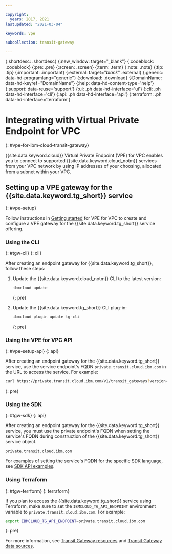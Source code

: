 ```yaml
---

copyright:
  years: 2017, 2021
lastupdated: "2021-03-04"

keywords: vpe

subcollection: transit-gateway

---
```


{:shortdesc: .shortdesc}
{:new_window: target="_blank"}
{:codeblock: .codeblock}
{:pre: .pre}
{:screen: .screen}
{:term: .term}
{:note: .note}
{:tip: .tip}
{:important: .important}
{:external: target="_blank_" .external}
{:generic: data-hd-programlang="generic"}
{:download: .download}
{:DomainName: data-hd-keyref="DomainName"}
{:help: data-hd-content-type='help'}
{:support: data-reuse='support'}
{:ui: .ph data-hd-interface='ui'}
{:cli: .ph data-hd-interface='cli'}
{:api: .ph data-hd-interface='api'}
{:terraform: .ph data-hd-interface='terraform'}

# Integrating with Virtual Private Endpoint for VPC
{: #vpe-for-ibm-cloud-transit-gateway}

{{site.data.keyword.cloud}} Virtual Private Endpoint (VPE) for VPC enables you to connect to supported {{site.data.keyword.cloud_notm}} services from your VPC network by using IP addresses of your choosing, allocated from a subnet within your VPC.

## Setting up a VPE gateway for the {{site.data.keyword.tg_short}} service
{: #vpe-setup}

Follow instructions in [Getting started](/docs/vpc?topic=vpc-about-vpe#vpe-getting-started) for VPE for VPC to create and configure a VPE gateway for the {{site.data.keyword.tg_short}} service offering.

### Using the CLI
{: #tgw-cli}
{: cli}

After creating an endpoint gateway for {{site.data.keyword.tg_short}}, follow these steps:

1. Update the {{site.data.keyword.cloud_notm}} CLI to the latest version:

   ```sh
   ibmcloud update
   ```
   {: pre}
   
1. Update the {{site.data.keyword.tg_short}} CLI plug-in:

   ```sh
   ibmcloud plugin update tg-cli
   ```
   {: pre}

### Using the VPE for VPC API
{: #vpe-setup-api}
{: api}

After creating an endpoint gateway for the {{site.data.keyword.tg_short}} service, use the service endpoint's FQDN  `private.transit.cloud.ibm.com` in the URL to access the service. For example:

```sh
curl https://private.transit.cloud.ibm.com/v1/transit_gateways?version='2020-03-31' -H "Authorization: Bearer $iam_token"
```
{: pre}

### Using the SDK
{: #tgw-sdk}
{: api}

After creating an endpoint gateway for the {{site.data.keyword.tg_short}} service, you must use the private endpoint's FQDN when setting the service's FQDN during construction of the {{site.data.keyword.tg_short}} service object.

```sh
private.transit.cloud.ibm.com
```

For examples of setting the service's FQDN for the specific SDK language, see [SDK API examples](/apidocs/transit-gateway?code=go#api-endpoint).  

### Using Terraform
{: #tgw-terrform}
{: terraform}

If you plan to access the {{site.data.keyword.tg_short}} service using Terraform, make sure to set the `IBMCLOUD_TG_API_ENDPOINT` environment variable to `private.transit.cloud.ibm.com`. For example:

```sh
export IBMCLOUD_TG_API_ENDPOINT=private.transit.cloud.ibm.com
```
{: pre}

For more information, see [Transit Gateway resources](/docs/ibm-cloud-provider-for-terraform?topic=ibm-cloud-provider-for-terraform-tg-resource) and [Transit Gateway data sources](/docs/ibm-cloud-provider-for-terraform?topic=ibm-cloud-provider-for-terraform-transit-gateway-ds).
